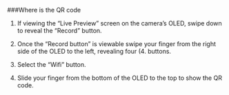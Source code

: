 ###Where is the QR code

1. If viewing the “Live Preview” screen on the camera’s OLED, swipe down to reveal the “Record” button.

2. Once the “Record button” is viewable swipe your finger from the right side of the OLED to the left, revealing four (4. buttons.

3. Select the “Wifi” button.

4. Slide your finger from the bottom of the OLED to the top to show the QR code.
